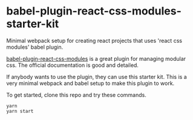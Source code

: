# babel-plugin-react-css-modules-starter-kit
Minimal webpack setup for creating react projects that uses 'react css modules' babel plugin.

[babel-plugin-react-css-modules](https://github.com/gajus/babel-plugin-react-css-modules) is a great plugin for managing modular css. The official documentation is good and detailed.

If anybody wants to use the plugin, they can use this starter kit. This is a very minimal webpack and babel setup to make this plugin to work.

To get started, clone this repo and try these commands.

```
yarn
yarn start
```

